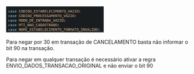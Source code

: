 ![image.png](/.attachments/image-8e44c7d0-16a4-42c0-8938-152703be96c0.png)


Para negar por 30 em transação de CANCELAMENTO basta não informar o bit 90 na transação.

Para negar em qualquer transação é necessário ativar a regra ENVIO_DADOS_TRANSACAO_ORIGINAL e não enviar o bit 90